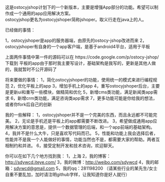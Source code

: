 这是ostocyjshop计划下的一个新版本，主要是增强App部分的功能。希望可以制作成一个通用的app应用解决方案。
<br>
ostocyjshop更名为ostocyjshoper简称jshoper。取义行走在java上的人。
<br>

已经做的事情：<br>
<p>
1，ostocyjshoper是app的服务器端，由原先的ostocy-jshop改进而来
2，ostocyjshoper有自身的一个app客户端，是基于android4平台，适用于平板
<p>
上面两件事情中第一件的源码可以在 https://code.google.com/p/ostocy-jshop/ 下载到
平板的app由于那时我主要写设计，基础架构是我写的，更新是其他人做的，我就暂时不公开源码了

将来要做的事情：
1，简化ostocyjshoper的功能，使用统一的模式来进行编程规范
2，优化平板上的app
3，增加手机上的app
4，重写ostocyjshoper后台，主要是更新ui和重写一些模块，做精简和优化
5，新增cms类功能，满足新闻类app需求
6，新增crm类功能，满足咨询类app需求
7，更多功能可能是你给我的想法，或者你fork后自己的创新

我的一些解释：
1，ostocyjshoper并不是一个完美的东西，而且永远都不可能完美。
2，无论是手机还是平板上的app都需要不断改进。
3，希望做成通用app应用解决方案的意思是，提供一个数据管理的后端，和一个app前端的基础架构。
4，我并不是什么大牛，只是喜欢写代码而已。
5，性能和功能上我会选择后者，性能并不是我一个人能做好的事情，功能当然也不是，都需要大家的帮助。两者互相制约和并进。
6，接受定制开发和技术咨询，欢迎聊天。

你可以在如下几个地方找到我：
1，上海
2，我的博客：http://sdywcd.iteye.com/
3，我的微博：http://weibo.com/sdywcd
4，我的邮箱：sdywcd@gmail.com
5，我的qq：281198200 （请某些行业的某先生/女士自重不要乱加，加时请注明github字样，让我知道你是好人就行）
